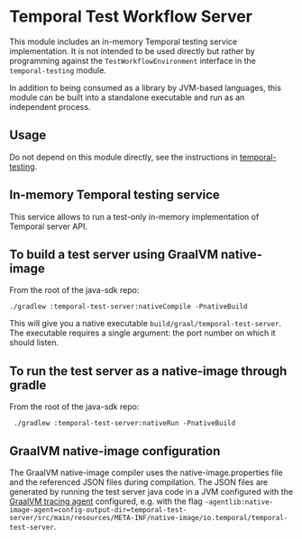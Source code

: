 # Temporal Test Workflow Server

This module includes an in-memory Temporal testing service implementation. It is
not intended to be used directly but rather by programming against the
`TestWorkflowEnvironment` interface in the `temporal-testing` module.

In addition to being consumed as a library by JVM-based languages, this module
can be built into a standalone executable and run as an independent process.

## Usage

Do not depend on this module directly, see the instructions in
[temporal-testing](../temporal-testing/README.md).

## In-memory Temporal testing service 

This service allows to run a test-only in-memory implementation of Temporal server API.

## To build a test server using GraalVM native-image

From the root of the java-sdk repo:
```
./gradlew :temporal-test-server:nativeCompile -PnativeBuild
```
This will give you a native executable `build/graal/temporal-test-server`. The
executable requires a single argument: the port number on which it should
listen.

## To run the test server as a native-image through gradle

From the root of the java-sdk repo:
```
 ./gradlew :temporal-test-server:nativeRun -PnativeBuild    
```


## GraalVM native-image configuration

The GraalVM native-image compiler uses the native-image.properties file and the
referenced JSON files during compilation. The JSON files are generated by
running the test server java code in a JVM configured with the [GraalVM tracing
agent](https://www.graalvm.org/latest/reference-manual/native-image/metadata/AutomaticMetadataCollection/) configured,
e.g. with the flag
`-agentlib:native-image-agent=config-output-dir=temporal-test-server/src/main/resources/META-INF/native-image/io.temporal/temporal-test-server`.
